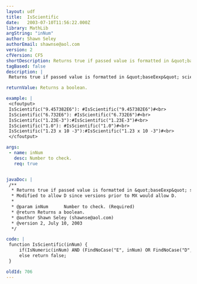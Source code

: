 ```yaml
---
layout: udf
title:  IsScientific
date:   2003-07-10T11:56:22.000Z
library: MathLib
argString: "inNum"
author: Shawn Seley
authorEmail: shawnse@aol.com
version: 2
cfVersion: CF5
shortDescription: Returns true if passed value is formatted in &quot;baseEexp&quot; scientific notation.
tagBased: false
description: |
 Returns true if passed value is formatted in &quot;baseEexp&quot; scientific notation.

returnValue: Returns a boolean.

example: |
 <cfoutput>
 IsScientific("9.457382E6"): #IsScientific("9.457382E6")#<br>
 IsScientific("6.732E6"): #IsScientific("6.732E6")#<br>
 IsScientific("1.23E-3"):#IsScientific("1.23E-3")#<br>
 IsScientific("1.0"): #IsScientific("1.0")#<br>
 IsScientific("1.23 x 10 -3"):#IsScientific("1.23 x 10 -3")#<br>
 </cfoutput>

args:
 - name: inNum
   desc: Number to check.
   req: true


javaDoc: |
 /**
  * Returns true if passed value is formatted in &quot;baseEexp&quot; scientific notation.
  * Modified to allow D since versions prior to MX would allow D.
  * 
  * @param inNum      Number to check. (Required)
  * @return Returns a boolean. 
  * @author Shawn Seley (shawnse@aol.com) 
  * @version 2, July 10, 2003 
  */

code: |
 function IsScientific(inNum) {
     if(IsNumeric(inNum) AND (FindNoCase("E", inNum) OR FindNoCase("D",inNum))) return true;
     else return false;
 }

oldId: 706
---
```


